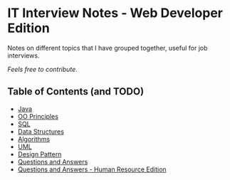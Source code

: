 # IT Interview Notes - Web Developer Edition

Notes on different topics that I have grouped together, useful for job interviews.

_Feels free to contribute._

## Table of Contents (and TODO)

- [Java](/Java.md)
- [OO Principles](/OO_Principles.md)
- [SQL](/SQL.md)
- [Data Structures](/Data_Structures.md)
- [Algorithms](/Algorithms.md)
- [UML](/UML.md)
- [Design Pattern](/Design_Pattern.md)
- [Questions and Answers](/QnA.md)
- [Questions and Answers - Human Resource Edition](/HRQnA.md)